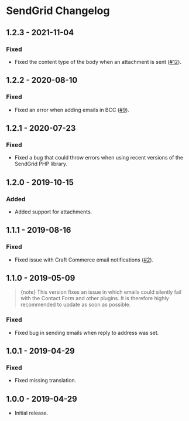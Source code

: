 # SendGrid Changelog

## 1.2.3 - 2021-11-04
### Fixed
- Fixed the content type of the body when an attachment is sent ([#12](https://github.com/putyourlightson/craft-sendgrid/issues/12)).

## 1.2.2 - 2020-08-10
### Fixed
- Fixed an error when adding emails in BCC ([#9](https://github.com/putyourlightson/craft-sendgrid/issues/9)).

## 1.2.1 - 2020-07-23
### Fixed
- Fixed a bug that could throw errors when using recent versions of the SendGrid PHP library.

## 1.2.0 - 2019-10-15
### Added
- Added support for attachments.

## 1.1.1 - 2019-08-16
### Fixed
- Fixed issue with Craft Commerce email notifications ([#2](https://github.com/putyourlightson/craft-sendgrid/issues/2)).

## 1.1.0 - 2019-05-09
> {note} This version fixes an issue in which emails could silently fail with the Contact Form and other plugins. It is therefore highly recommended to update as soon as possible.

### Fixed
- Fixed bug in sending emails when reply to address was set.

## 1.0.1 - 2019-04-29
### Fixed
- Fixed missing translation.

## 1.0.0 - 2019-04-29
- Initial release.
